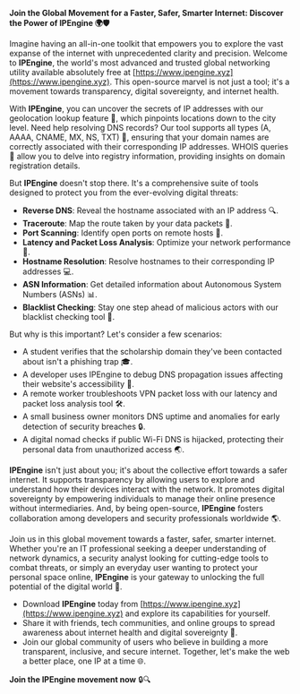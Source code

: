 **Join the Global Movement for a Faster, Safer, Smarter Internet: Discover the Power of IPEngine 🌍🛡️**

Imagine having an all-in-one toolkit that empowers you to explore the vast expanse of the internet with unprecedented clarity and precision. Welcome to **IPEngine**, the world's most advanced and trusted global networking utility available absolutely free at [https://www.ipengine.xyz](https://www.ipengine.xyz). This open-source marvel is not just a tool; it's a movement towards transparency, digital sovereignty, and internet health.

With **IPEngine**, you can uncover the secrets of IP addresses with our geolocation lookup feature 📍, which pinpoints locations down to the city level. Need help resolving DNS records? Our tool supports all types (A, AAAA, CNAME, MX, NS, TXT) 📡, ensuring that your domain names are correctly associated with their corresponding IP addresses. WHOIS queries 🔄 allow you to delve into registry information, providing insights on domain registration details.

But **IPEngine** doesn't stop there. It's a comprehensive suite of tools designed to protect you from the ever-evolving digital threats:

- **Reverse DNS**: Reveal the hostname associated with an IP address 🔍.
- **Traceroute**: Map the route taken by your data packets 📡.
- **Port Scanning**: Identify open ports on remote hosts 🔑.
- **Latency and Packet Loss Analysis**: Optimize your network performance 🚀.
- **Hostname Resolution**: Resolve hostnames to their corresponding IP addresses 💻.
- **ASN Information**: Get detailed information about Autonomous System Numbers (ASNs) 📊.
- **Blacklist Checking**: Stay one step ahead of malicious actors with our blacklist checking tool 🔴.

But why is this important? Let's consider a few scenarios:

- A student verifies that the scholarship domain they've been contacted about isn't a phishing trap 🎓.
- A developer uses IPEngine to debug DNS propagation issues affecting their website's accessibility 👀.
- A remote worker troubleshoots VPN packet loss with our latency and packet loss analysis tool 🛠️.
- A small business owner monitors DNS uptime and anomalies for early detection of security breaches 🔒.
- A digital nomad checks if public Wi-Fi DNS is hijacked, protecting their personal data from unauthorized access 🌏.

**IPEngine** isn't just about you; it's about the collective effort towards a safer internet. It supports transparency by allowing users to explore and understand how their devices interact with the network. It promotes digital sovereignty by empowering individuals to manage their online presence without intermediaries. And, by being open-source, **IPEngine** fosters collaboration among developers and security professionals worldwide 🌎.

Join us in this global movement towards a faster, safer, smarter internet. Whether you're an IT professional seeking a deeper understanding of network dynamics, a security analyst looking for cutting-edge tools to combat threats, or simply an everyday user wanting to protect your personal space online, **IPEngine** is your gateway to unlocking the full potential of the digital world 🔑.

- Download **IPEngine** today from [https://www.ipengine.xyz](https://www.ipengine.xyz) and explore its capabilities for yourself.
- Share it with friends, tech communities, and online groups to spread awareness about internet health and digital sovereignty 📢.
- Join our global community of users who believe in building a more transparent, inclusive, and secure internet. Together, let's make the web a better place, one IP at a time 🌐.

**Join the IPEngine movement now** 🔒🔍